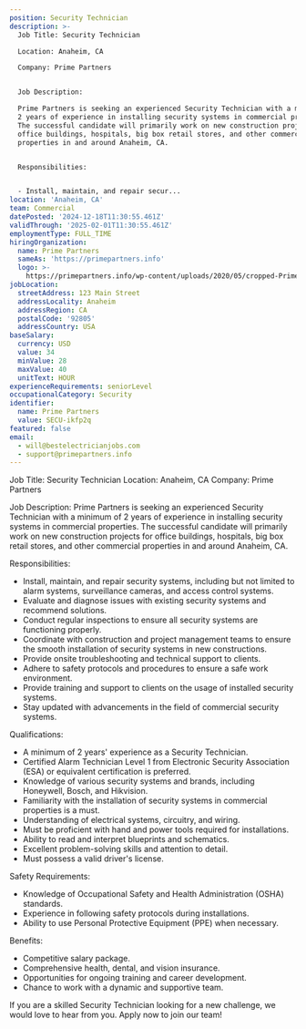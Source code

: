 ```yaml
---
position: Security Technician
description: >-
  Job Title: Security Technician

  Location: Anaheim, CA

  Company: Prime Partners


  Job Description:

  Prime Partners is seeking an experienced Security Technician with a minimum of
  2 years of experience in installing security systems in commercial properties.
  The successful candidate will primarily work on new construction projects for
  office buildings, hospitals, big box retail stores, and other commercial
  properties in and around Anaheim, CA. 


  Responsibilities:


  - Install, maintain, and repair secur...
location: 'Anaheim, CA'
team: Commercial
datePosted: '2024-12-18T11:30:55.461Z'
validThrough: '2025-02-01T11:30:55.461Z'
employmentType: FULL_TIME
hiringOrganization:
  name: Prime Partners
  sameAs: 'https://primepartners.info'
  logo: >-
    https://primepartners.info/wp-content/uploads/2020/05/cropped-Prime-Partners-Logo-NO-BG-1-1.png
jobLocation:
  streetAddress: 123 Main Street
  addressLocality: Anaheim
  addressRegion: CA
  postalCode: '92805'
  addressCountry: USA
baseSalary:
  currency: USD
  value: 34
  minValue: 28
  maxValue: 40
  unitText: HOUR
experienceRequirements: seniorLevel
occupationalCategory: Security
identifier:
  name: Prime Partners
  value: SECU-ikfp2q
featured: false
email:
  - will@bestelectricianjobs.com
  - support@primepartners.info
---
```




Job Title: Security Technician
Location: Anaheim, CA
Company: Prime Partners

Job Description:
Prime Partners is seeking an experienced Security Technician with a minimum of 2 years of experience in installing security systems in commercial properties. The successful candidate will primarily work on new construction projects for office buildings, hospitals, big box retail stores, and other commercial properties in and around Anaheim, CA. 

Responsibilities:

- Install, maintain, and repair security systems, including but not limited to alarm systems, surveillance cameras, and access control systems.
- Evaluate and diagnose issues with existing security systems and recommend solutions.
- Conduct regular inspections to ensure all security systems are functioning properly.
- Coordinate with construction and project management teams to ensure the smooth installation of security systems in new constructions.
- Provide onsite troubleshooting and technical support to clients.
- Adhere to safety protocols and procedures to ensure a safe work environment.
- Provide training and support to clients on the usage of installed security systems.
- Stay updated with advancements in the field of commercial security systems.

Qualifications:

- A minimum of 2 years' experience as a Security Technician.
- Certified Alarm Technician Level 1 from Electronic Security Association (ESA) or equivalent certification is preferred.
- Knowledge of various security systems and brands, including Honeywell, Bosch, and Hikvision.
- Familiarity with the installation of security systems in commercial properties is a must.
- Understanding of electrical systems, circuitry, and wiring.
- Must be proficient with hand and power tools required for installations.
- Ability to read and interpret blueprints and schematics.
- Excellent problem-solving skills and attention to detail.
- Must possess a valid driver's license.

Safety Requirements:

- Knowledge of Occupational Safety and Health Administration (OSHA) standards.
- Experience in following safety protocols during installations.
- Ability to use Personal Protective Equipment (PPE) when necessary.

Benefits:

- Competitive salary package.
- Comprehensive health, dental, and vision insurance.
- Opportunities for ongoing training and career development.
- Chance to work with a dynamic and supportive team.

If you are a skilled Security Technician looking for a new challenge, we would love to hear from you. Apply now to join our team!
